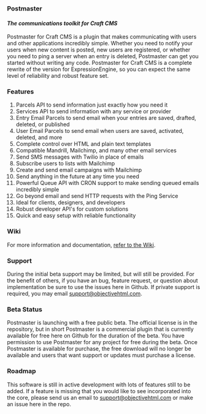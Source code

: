 ### Postmaster

#### *The communications toolkit for Craft CMS*

Postmaster for Craft CMS is a plugin that makes communicating with users and other applications incredibly simple. Whether you need to notify your users when new content is posted, new users are registered, or whether you need to ping a server when an entry is deleted, Postmaster can get you started without writing any code. Postmaster for Craft CMS is a complete rewrite of the version for ExpressionEngine, so you can expect the same level of reliability and robust feature set.

### Features

1. Parcels API to send information just exactly how you need it
2. Services API to send information with any service or provider
3. Entry Email Parcels to send email when your entries are saved, drafted, deleted, or published
4. User Email Parcels to send email when users are saved, activated, deleted, and more
5. Complete control over HTML and plain text templates
6. Compatible Mandrill, Mailchimp, and many other email services
7. Send SMS messages with Twilio in place of emails
8. Subscribe users to lists with Mailchimp
9. Create and send email campaigns with Mailchimp
10. Send anything in the future at any time you need
11. Powerful Queue API with CRON support to make sending queued emails incredibly simple
12. Go beyond email and send HTTP requests with the Ping Service
13. Ideal for clients, designers, and developers
14. Robust developer API's for custom solutions
15. Quick and easy setup with reliable functionality

### Wiki

For more information and documentation, [refer to the Wiki](https://github.com/objectivehtml/Postmaster-for-Craft-CMS/wiki).

### Support

During the initial beta support may be limited, but will still be provided. For the benefit of others, if you have an bug, feature request, or question about implementation be sure to use the issues here in Github. If private support is required, you may email [support@objectivehtml.com](mailto:support@objectivehtml.com).

### Beta Status

Postmaster is launching with a free public beta. The official license is in the repository, but in short Postmaster is a commercial plugin that is currently available for free here on Github for the duration of the beta. You have permission to use Postmaster for any project for free during the beta. Once Postmaster is available for purchase, the free download will no longer be available and users that want support or updates must purchase a license.

### Roadmap

This software is still in active development with lots of features still to be added. If a feature is missing that you would like to see incorporated into the core, please send us an email to [support@objectivehtml.com](mailto:support@objectivehtml.com) or make an issue here in the repo.
